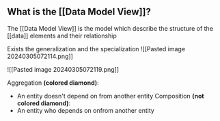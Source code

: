 
## What is the [[Data Model View]]?

The [[Data Model View]] is the model which describe  the structure of the [[data]] elements and their relationship

Exists the generalization and the specialization
![[Pasted image 20240305072114.png]]

![[Pasted image 20240305072119.png]]


Aggregation **(colored diamond)**:
* An entity doesn't depend on from another entity
Composition **(not colored diamond)**:
* An entity who depends on onfrom another entity